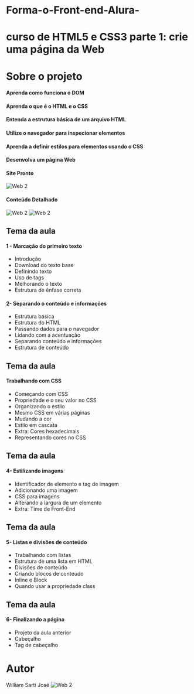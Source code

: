 # Forma-o-Front-end-Alura-


# curso de HTML5 e CSS3 parte 1: crie uma página da Web

# Sobre o projeto

#### Aprenda como funciona o DOM
####  Aprenda o que é o HTML e o CSS
#### Entenda a estrutura básica de um arquivo HTML
#### Utilize o navegador para inspecionar elementos
#### Aprenda a definir estilos para elementos usando o CSS
#### Desenvolva um página Web

#### Site Pronto
![Web 2](https://github.com/williamsartijose/Forma-o-Front-end-Alura-/blob/main/tela.gif)
#### Conteúdo Detalhado
![Web 2](https://github.com/williamsartijose/Forma-o-Front-end-Alura-/blob/main/grade1.PNG)
![Web 2](https://github.com/williamsartijose/Forma-o-Front-end-Alura-/blob/main/grade2.PNG)

## Tema da aula
#### 1 - Marcação do primeiro texto

- Introdução
- Download do texto base
- Definindo texto
- Uso de tags
- Melhorando o texto
- Estrutura de ênfase correta



#### 2- Separando o conteúdo e informações

- Estrutura básica
- Estrutura do HTML
- Passando dados para o navegador
- Lidando com a acentuação
- Separando conteúdo e informações
- Estrutura de conteúdo

## Tema da aula
#### Trabalhando com CSS

- Começando com CSS
- Propriedade e o seu valor no CSS
- Organizando o estilo
- Mesmo CSS em várias páginas
- Mudando a cor
- Estilo em cascata
- Extra: Cores hexadecimais
- Representando cores no CSS


## Tema da aula
#### 4- Estilizando imagens 

- Identificador de elemento e tag de imagem
- Adicionando uma imagem
- CSS para imagens
- Alterando a largura de um elemento
- Extra: Time de Front-End


## Tema da aula
#### 5- Listas e divisões de conteúdo

- Trabalhando com listas
- Estrutura de uma lista em HTML
- Divisões de conteúdo
- Criando blocos de conteúdo
- Inline e Block
- Quando usar a propriedade class

## Tema da aula
#### 6- Finalizando a página

- Projeto da aula anterior
- Cabeçalho
- Tag de cabeçalho


# Autor

William Sarti José
![Web 2](https://github.com/williamsartijose/Forma-o-Front-end-Alura-/blob/main/Certificado.PNG)

